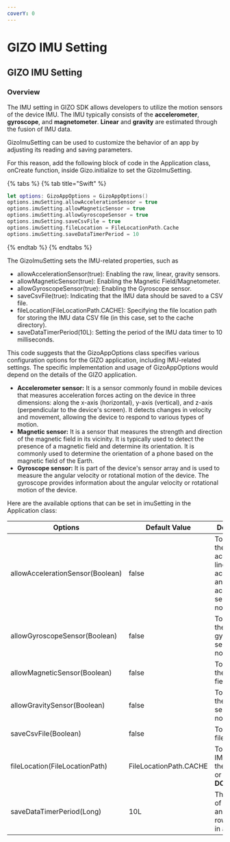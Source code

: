 ```yaml
---
coverY: 0
---
```


# GIZO IMU Setting

## GIZO IMU Setting

### Overview <a href="#overview" id="overview"></a>

The IMU setting in GIZO SDK allows developers to utilize the motion sensors of the device IMU. The IMU typically consists of the **accelerometer**, **gyroscope**, and **magnetometer**. **Linear** and **gravity** are estimated through the fusion of IMU data.

GizoImuSetting can be used to customize the behavior of an app by adjusting its reading and saving parameters.

For this reason, add the following block of code in the Application class, onCreate function, inside Gizo.initialize to set the GizoImuSetting.

{% tabs %}
{% tab title="Swift" %}
```swift
let options: GizoAppOptions = GizoAppOptions()
options.imuSetting.allowAccelerationSensor = true
options.imuSetting.allowMagneticSensor = true
options.imuSetting.allowGyroscopeSensor = true
options.imuSetting.saveCsvFile = true
options.imuSetting.fileLocation = FileLocationPath.Cache
options.imuSetting.saveDataTimerPeriod = 10
```
{% endtab %}
{% endtabs %}

The GizoImuSetting sets the IMU-related properties, such as

* allowAccelerationSensor(true): Enabling the raw, linear, gravity sensors.
* allowMagneticSensor(true): Enabling the Magnetic Field/Magnetometer.
* allowGyroscopeSensor(true): Enabling the Gyroscope sensor.
* saveCsvFile(true): Indicating that the IMU data should be saved to a CSV file.
* fileLocation(FileLocationPath.CACHE): Specifying the file location path for storing the IMU data CSV file (in this case, set to the cache directory).
* saveDataTimerPeriod(10L): Setting the period of the IMU data timer to 10 milliseconds.

This code suggests that the GizoAppOptions class specifies various configuration options for the GIZO application, including IMU-related settings. The specific implementation and usage of GizoAppOptions would depend on the details of the GIZO application.​

* **Accelerometer sensor:** It is a sensor commonly found in mobile devices that measures acceleration forces acting on the device in three dimensions: along the x-axis (horizontal), y-axis (vertical), and z-axis (perpendicular to the device's screen). It detects changes in velocity and movement, allowing the device to respond to various types of motion.
* **Magnetic sensor:** It is a sensor that measures the strength and direction of the magnetic field in its vicinity. It is typically used to detect the presence of a magnetic field and determine its orientation. It is commonly used to determine the orientation of a phone based on the magnetic field of the Earth.
* **Gyroscope sensor:** It is part of the device's sensor array and is used to measure the angular velocity or rotational motion of the device. The gyroscope provides information about the angular velocity or rotational motion of the device.

​Here are the available options that can be set in imuSetting in the Application class:

| Options                          | Default Value          | Description                                                                                     |
| -------------------------------- | ---------------------- | ----------------------------------------------------------------------------------------------- |
| allowAccelerationSensor(Boolean) | false                  | To activate the raw acceleration, linear acceleration, and gravity acceleration sensors or not. |
| allowGyroscopeSensor(Boolean)    | false                  | To activate the gyroscope sensor or not.                                                        |
| allowMagneticSensor(Boolean)     | false                  | To activate the magnetic field or not.                                                          |
| allowGravitySensor(Boolean)      | false                  | To activate the gravity sensor or not.                                                          |
| saveCsvFile(Boolean)             | false                  | To save CSV file or not.                                                                        |
| fileLocation(FileLocationPath)   | FileLocationPath.CACHE | To save the IMU file, in the **CACHE** or **DOWNLOAD**.                                         |
| saveDataTimerPeriod(Long)        | 10L                    | The period of time that an IMU data row is saved in a CSV file.                                 |

​
